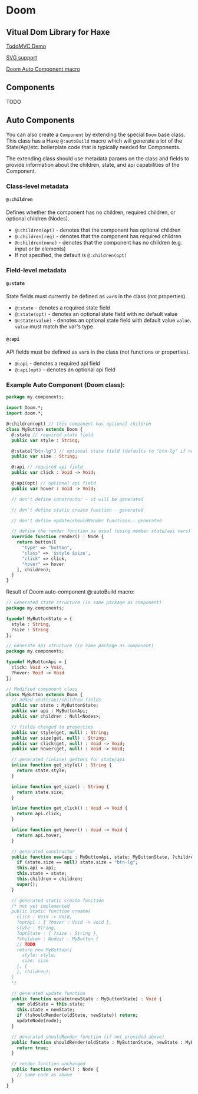 # Doom

## Vitual Dom Library for Haxe

[TodoMVC Demo](https://rawgit.com/fponticelli/doom/master/demo/00.todomvc/index.html)

[SVG support](https://rawgit.com/fponticelli/doom/master/demo/01.svg/www/index.html)

[Doom Auto Component macro](https://rawgit.com/fponticelli/doom/master/demo/03.autocomponent/www/index.html)

## Components

TODO

## Auto Components

You can also create a `Component` by extending the special `Doom`
base class.  This class has a Haxe `@:autoBuild` macro which will generate
a lot of the State/Api/etc. boilerplate code that is typically needed for
Components.

The extending class should use metadata params on the class and fields
to provide information about the children, state, and api capabilities
of the Component.

### Class-level metadata

#### `@:children`

Defines whether the component has no children, required
children, or optional children (Nodes).

- `@:children(opt)` - denotes that the component has optional children
- `@:children(req)` - denotes that the component has required children
- `@:children(none)` - denotes that the component has no children (e.g. input or br elements)
- If not specified, the default is `@:children(opt)`

### Field-level metadata

#### `@:state`

State fields must currently be defined as `var`s in the class (not
properties).

- `@:state` - denotes a required state field
- `@:state(opt)` - denotes an optional state field with no default value
- `@:state(value)` - denotes an optional state field with default value `value`.  `value` must match the var's type.

#### `@:api`

API fields must be defined as `var`s in the class (not functions or
properties).

- `@:api` - denotes a required api field
- `@:api(opt)` - denotes an optional api field

### Example Auto Component (Doom class):

```haxe
package my.components;

import Doom.*;
import doom.*;

@:children(opt) // this component has optional children
class MyButton extends Doom {
  @:state // required state field
  public var style : String;

  @:state("btn-lg") // optional state field (defaults to "btn-lg" if not provided by the caller)
  public var size : String;

  @:api // required api field
  public var click : Void -> Void;

  @:api(opt) // optional api field
  public var hover : Void -> Void;

  // don't define constructor - it will be generated

  // don't define static create function - generated

  // don't define update/shouldRender functions - generated

  // define the render function as usual (using member state/api vars)
  override function render() : Node {
    return button([
      "type" => "button",
      "class" => '$style $size',
      "click" => click,
      "hover" => hover
    ], children);
  }
}
```

Result of Doom auto-component @:autoBuild macro:

```haxe
// Generated state structure (in same package as component)
package my.components;

typedef MyButtonState = {
  style : String,
  ?size : String
};

// Generate api structure (in same package as component)
package my.components;

typedef MyButtonApi = {
  click: Void -> Void,
  ?hover: Void -> Void
};

// Modified component class
class MyButton extends Doom {
  // added state/api/children fields
  public var state : MyButtonState;
  public var api : MyButtonApi;
  public var children : Null<Nodes>;

  // fields changed to properties
  public var style(get, null) : String;
  public var size(get, null) : String;
  public var click(get, null) : Void -> Void;
  public var hover(get, null) : Void -> Void;

  // generated (inline) getters for state/api
  inline function get_style() : String {
    return state.style;
  }

  inline function get_size() : String {
    return state.size;
  }

  inline function get_click() : Void -> Void {
    return api.click;
  }

  inline function get_hover() : Void -> Void {
    return api.hover;
  }

  // generated constructor
  public function new(api : MyButtonApi, state: MyButtonState, ?children : Nodes) {
    if (state.size == null) state.size = "btn-lg";
    this.api = api;
    this.state = state;
    this.children = children;
    super();
  }

  // generated static create function
  /* not yet implemented
  public static function create(
    click : Void -> Void,
    ?optApi : { ?hover : Void -> Void },
    style : String,
    ?optState : { ?size : String },
    ?children : Nodes) : MyButton {
    // TODO
    return new MyButton({
      style: style,
      size: size
    }, {
    }, children);
  }
  */

  // generated update function
  public function update(newState : MyButtonState) : Void {
    var oldState = this.state;
    this.state = newState;
    if (!shouldRender(oldState, newState)) return;
    updateNode(node);
  }

  // generated shouldRender function (if not provided above)
  public function shouldRender(oldState : MyButtonState, newState : MyButtonState) : Bool {
    return true;
  }

  // render function unchanged
  public function render() : Node {
    // same code as above
  }
}
```
